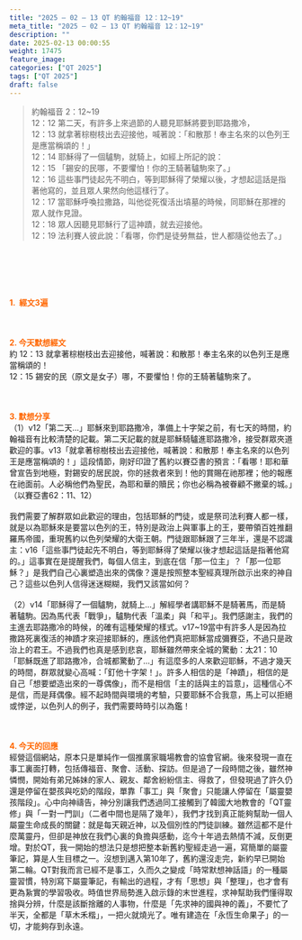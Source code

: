 ```yaml
---
title: "2025 – 02 – 13 QT 約翰福音 12：12~19"
meta_title: "2025 – 02 – 13 QT 約翰福音 12：12~19"
description: ""
date: 2025-02-13 00:00:55
weight: 17475
feature_image: 
categories: ["QT 2025"]
tags: ["QT 2025"]
draft: false
---
```


<blockquote>約翰福音 2：12~19<br />
12：12 第二天，有許多上來過節的人聽見耶穌將要到耶路撒冷，<br />
12：13 就拿著棕樹枝出去迎接他，喊著說：「和散那！奉主名來的以色列王是應當稱頌的！」<br />
12：14 耶穌得了一個驢駒，就騎上，如經上所記的說：<br />
12：15 「錫安的民哪，不要懼怕！你的王騎著驢駒來了。」<br />
12：16 這些事門徒起先不明白，等到耶穌得了榮耀以後，才想起這話是指著他寫的，並且眾人果然向他這樣行了。<br />
12：17 當耶穌呼喚拉撒路，叫他從死復活出墳墓的時候，同耶穌在那裡的眾人就作見證。<br />
12：18 眾人因聽見耶穌行了這神蹟，就去迎接他。<br />
12：19 法利賽人彼此說：「看哪，你們是徒勞無益，世人都隨從他去了。」</blockquote><br />
&nbsp;<br />
<br />
&nbsp;<br />
<br />
<span style="color: #ff6600;" data-darkreader-inline-color=""><strong>1.  經文3遍</strong></span><br />
<br />
&nbsp;<br />
<br />
<span style="color: #ff6600;" data-darkreader-inline-color=""><strong>2. 今天默想經文<br />
</strong></span>約 12：13 就拿著棕樹枝出去迎接他，喊著說：和散那！奉主名來的以色列王是應當稱頌的！<br />
12：15 錫安的民（原文是女子）哪，不要懼怕！你的王騎著驢駒來了。<br />
<br />
&nbsp;<br />
<br />
<strong><span style="color: #ff6600;" data-darkreader-inline-color="">3. 默想分享<br />
</span></strong>（1）v12「第二天…」耶穌來到耶路撒冷，準備上十字架之前，有七天的時間，約翰福音有比較清楚的記載。第二天記載的就是耶穌騎驢進耶路撒冷，接受群眾夾道歡迎的事。v13「就拿著棕樹枝出去迎接他，喊著說：和散那！奉主名來的以色列王是應當稱頌的！」這段情節，剛好印證了舊約以賽亞書的預言：「看哪！耶和華曾宣告到地極，對錫安的居民說，你的拯救者來到！他的賞賜在祂那裡；他的報應在祂面前。人必稱他們為聖民，為耶和華的贖民；你也必稱為被眷顧不撇棄的城。」（以賽亞書62：11、12）<br />
<br />
我們需要了解群眾如此歡迎的理由，包括耶穌的門徒，或是祭司法利賽人都一樣，就是以為耶穌來是要當以色列的王，特別是政治上與軍事上的王，要帶領百姓推翻羅馬帝國，重現舊約以色列榮耀的大衛王朝。門徒跟耶穌跟了三年半，還是不認識主：v16「這些事門徒起先不明白，等到耶穌得了榮耀以後才想起這話是指著他寫的。」這事實在是提醒我們，每個人信主，到底在信「那一位主」？「那一位耶穌？」是我們自己心裏塑造出來的偶像？還是按照整本聖經真理所啟示出來的神自己？這些以色列人信得迷迷糊糊，我們又該當如何？<br />
<br />
（2）v14「耶穌得了一個驢駒，就騎上…」解經學者講耶穌不是騎著馬，而是騎著驢駒。因為馬代表「戰爭」，驢駒代表「溫柔」與「和平」。我們感謝主，我們的主進去耶路撒冷的時候，的確有這種榮耀的樣式。v17~19當中有許多人是因為拉撒路死裏復活的神蹟才來迎接耶穌的，應該他們真把耶穌當成彌賽亞，不過只是政治上的君王。不過我們也真是感到悲哀，耶穌雖然帶來全城的驚動：太21：10「耶穌既進了耶路撒冷，合城都驚動了…」有這麼多的人來歡迎耶穌，不過才幾天的時間，群眾就變心高喊：「釘他十字架！」。許多人相信的是「神蹟」，相信的是自己「想要塑造出來的一尊偶像」，而不是相信「主的話與主的旨意」，這種信心不是信，而是拜偶像。經不起時間與環境的考驗，只要耶穌不合我意，馬上可以拒絕或悖逆，以色列人的例子，我們需要時時引以為鑑！<br />
<br />
&nbsp;<br />
<br />
<strong style="font-size: inherit;"><span style="color: #ff6600;" data-darkreader-inline-color="">4. 今天的回應<br />
</span></strong>經營這個網站，原本只是單純作一個推廣家職場教會的協會官網。後來發現一直在事工裏面打轉，包括傳福音、聚會、活動、探訪。但是過了一段時間之後，雖然神憐憫，開始有弟兄姊妹的家人、親友、鄰舍紛紛信主、得救了，但發現過了許久仍還是停留在嬰孩與吃奶的階段，單靠「事工」與「聚會」只能讓人停留在「屬靈嬰孩階段」。心中向神禱告，神分別讓我們透過同工接觸到了韓國大地教會的「QT靈修」與「一對一門訓」（二者中間也是隔了幾年），我們才找到真正能夠幫助一個人屬靈生命成長的關鍵：就是每天親近神，以及個別性的門徒訓練。雖然這都不是什麼萬靈丹，但卻是神放在我們心裏的負擔與感動，迄今十年過去熱情不減，反倒更增。對於QT，我一開始的想法只是想把整本新舊約聖經走過一遍，寫簡單的屬靈筆記，算是人生目標之一。沒想到邁入第10年了，舊約還沒走完，新約早已開始第二輪。QT對我而言已經不是事工，久而久之變成「時常默想神話語」的一種屬靈習慣，特別寫下屬靈筆記，有輸出的過程，才有「思想」與「整理」，也才會有更為紥實的學習吸收。時值世界局勢進入啟示錄的末世進程，求神幫助我們懂得取捨與分辨，什麼是該斷捨離的人事物，什麼是「先求神的國與神的義」，不要忙了半天，全都是「草木禾楷」，一把火就燒光了。唯有建造在「永恆生命果子」的一切，才能夠存到永遠。<br />
<br />
&nbsp;
        